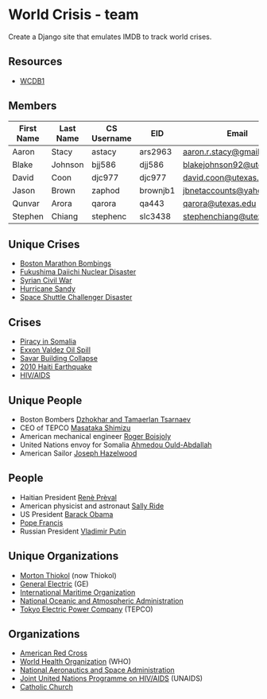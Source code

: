 World Crisis - team
===================
Create a Django site that emulates IMDB to track world crises.

Resources
---------
* [WCDB1](http://www.cs.utexas.edu/users/downing/cs373/drupal/wcdb1)

Members
-------
| First Name | Last Name  | CS Username | EID      | Email                     |
| ---------- | ---------- | ----------- | -------  | ------------------------- |
| Aaron      | Stacy      | astacy      | ars2963  | aaron.r.stacy@gmail.com   |
| Blake      | Johnson    | bjj586      | djj586   | blakejohnson92@utexas.edu |
| David      | Coon       | djc977      | djc977   | david.coon@utexas.edu     |
| Jason      | Brown      | zaphod      | brownjb1 | jbnetaccounts@yahoo.com   |
| Qunvar     | Arora      | qarora      | qa443    | qarora@utexas.edu         |
| Stephen    | Chiang     | stephenc    | slc3438  | stephenchiang@utexas.edu  |

Unique Crises
-------------
* [Boston Marathon Bombings](https://en.wikipedia.org/wiki/Boston_Marathon_bombings)
* [Fukushima Daiichi Nuclear Disaster](http://en.wikipedia.org/wiki/Fukushima_Daiichi_nuclear_disaster)
* [Syrian Civil War](http://en.wikipedia.org/wiki/Syrian_civil_war)
* [Hurricane Sandy](http://en.wikipedia.org/wiki/Hurricane_Sandy)
* [Space Shuttle Challenger Disaster](http://en.wikipedia.org/wiki/Space_Shuttle_Challenger_disaster)

Crises
------
* [Piracy in Somalia](http://en.wikipedia.org/wiki/Piracy_in_Somalia)
* [Exxon Valdez Oil Spill](http://en.wikipedia.org/wiki/Exxon_Valdez_oil_spill)
* [Savar Building Collapse](http://en.wikipedia.org/wiki/2013_Savar_building_collapse)
* [2010 Haiti Earthquake](http://en.wikipedia.org/wiki/2010_Haiti_earthquake)
* [HIV/AIDS](http://en.wikipedia.org/wiki/HIV/AIDS)

Unique People
-------------
* Boston Bombers [Dzhokhar and Tamaerlan Tsarnaev](http://en.wikipedia.org/wiki/Dzhokhar_and_Tamerlan_Tsarnaev)
* CEO of TEPCO [Masataka Shimizu](http://en.wikipedia.org/wiki/Masataka_Shimizu)
* American mechanical engineer [Roger Boisjoly](http://en.wikipedia.org/wiki/Roger_Boisjoly)
* United Nations envoy for Somalia [Ahmedou Ould-Abdallah](http://en.wikipedia.org/wiki/Ahmedou_Ould-Abdallah)
* American Sailor [Joseph Hazelwood](http://en.wikipedia.org/wiki/Joseph_Hazelwood)

People
------
* Haitian President [Renè Prèval](http://en.wikipedia.org/wiki/Ren%C3%A9_Pr%C3%A9val)
* American physicist and astronaut [Sally Ride](http://en.wikipedia.org/wiki/Sally_Ride)
* US President [Barack Obama](http://en.wikipedia.org/wiki/Barack_Obama)
* [Pope Francis](http://en.wikipedia.org/wiki/Pope_Francis)
* Russian President [Vladimir Putin](http://en.wikipedia.org/wiki/Vladimir_Putin)

Unique Organizations
--------------------
* [Morton Thiokol](http://en.wikipedia.org/wiki/Thiokol) (now Thiokol)
* [General Electric](http://en.wikipedia.org/wiki/General_Electric) (GE)
* [International Maritime Organization](http://en.wikipedia.org/wiki/International_Maritime_Organization)
* [National Oceanic and Atmospheric Administration](https://en.wikipedia.org/wiki/National_Oceanic_and_Atmospheric_Administration)
* [Tokyo Electric Power Company](http://en.wikipedia.org/wiki/Tokyo_Electric_Power_Company) (TEPCO)

Organizations
-------------
* [American Red Cross](http://en.wikipedia.org/wiki/American_Red_Cross)
* [World Health Organization](http://en.wikipedia.org/wiki/World_Health_Organization) (WHO)
* [National Aeronautics and Space Administration](http://en.wikipedia.org/wiki/NASA)
* [Joint United Nations Programme on HIV/AIDS](https://en.wikipedia.org/wiki/Joint_United_Nations_Programme_on_HIV/AIDS) (UNAIDS)
* [Catholic Church](http://en.wikipedia.org/wiki/Catholic_Church)
